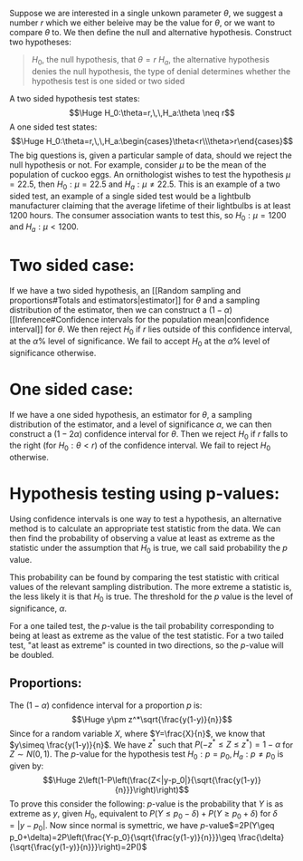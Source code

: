 
Suppose we are interested in a single unkown parameter $\theta$, we suggest a number $r$ which we either beleive may be the value for $\theta$, or we want to compare $\theta$ to. We then define the null and alternative hypothesis. Construct two hypotheses:
>$H_0$, the null hypothesis, that $\theta=r$
>$H_a$, the alternative hypothesis denies the null hypothesis, the type of denial determines whether the hypothesis test is one sided or two sided

A two sided hypothesis test states:$$\Huge H_0:\theta=r,\,\,H_a:\theta \neq r$$A one sided test states:$$\Huge H_0:\theta=r,\,\,H_a:\begin{cases}\theta<r\\\theta>r\end{cases}$$
The big questions is, given a particular sample of data, should we reject the null hypothesis or not. For example, consider $\mu$ to be the mean of the population of cuckoo eggs. An ornithologist wishes to test the hypothesis $\mu=22.5$, then $H_0:\mu=22.5$ and $H_a:\mu\neq22.5$. This is an example of a two sided test, an example of a single sided test would be a lightbulb manufacturer claiming that the average lifetime of their lightbulbs is at least $1200$ hours. The consumer association wants to test this, so $H_0:\mu=1200$ and $H_a:\mu<1200$.

# Two sided case:

If we have a two sided hypothesis, an [[Random sampling and proportions#Totals and estimators|estimator]] for $\theta$ and a sampling distribution of the estimator, then we can construct a $(1-\alpha)$ [[Inference#Confidence intervals for the population mean|confidence interval]] for $\theta$. We then reject $H_0$ if $r$ lies outside of this confidence interval, at the $\alpha$% level of significance. We fail to accept $H_0$ at the $\alpha$% level of significance otherwise.

# One sided case:

If we have a one sided hypothesis, an estimator for $\theta$, a sampling distribution of the estimator, and a level of significance $\alpha$, we can then construct a $(1-2\alpha)$ confidence interval for $\theta$. Then we reject $H_0$ if $r$ falls to the right (for $H_0:\theta<r$) of the confidence interval. We fail to reject $H_0$ otherwise.

# Hypothesis testing using p-values:

Using confidence intervals is one way to test a hypothesis, an alternative method is to calculate an appropriate test statistic from the data. We can then find the probability of observing a value at least as extreme as the statistic under the assumption that $H_0$ is true, we call said probability the $p$ value.

This probability can be found by comparing the test statistic with critical values of the relevant sampling distribution. The more extreme a statistic is, the less likely it is that $H_0$ is true. The threshold for the $p$ value is the level of significance, $\alpha$.

For a one tailed test, the $p$-value is the tail probability corresponding to being at least as extreme as the value of the test statistic. For a two tailed test, "at least as extreme" is counted in two directions, so the $p$-value will be doubled.

## Proportions:

The $(1-\alpha)$ confidence interval for a proportion $p$ is:$$\Huge y\pm z^*\sqrt{\frac{y(1-y)}{n}}$$Since for a random variable $X$, where $Y=\frac{X}{n}$, we know that $y\simeq \frac{y(1-y)}{n}$. We have $z^*$ such that $P(-z^*\leq Z\leq z^*)=1-\alpha$ for $Z\sim N(0,1)$. The $p$-value for the hypothesis test $H_0:p=p_0,H_a:p\neq p_0$ is given by:$$\Huge 2\left(1-P\left(\frac{Z<|y-p_0|}{\sqrt{\frac{y(1-y)}{n}}}\right)\right)$$To prove this consider the following: $p$-value is the probability that $Y$ is as extreme as $y$, given $H_0$, equivalent to $P(Y\leq p_0-\delta)+P(Y\geq p_0+\delta)$ for $\delta=|y-p_0|$. Now since normal is symettric, we have $p$-value$=2P(Y\geq p_0+\delta)=2P\left(\frac{Y-p_0}{\sqrt{\frac{y(1-y)}{n}}}\geq \frac{\delta}{\sqrt{\frac{y(1-y)}{n}}}\right)=2P()$

